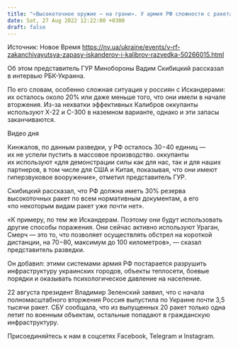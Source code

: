 ```yaml
---
title: "«Высокоточное оружие — на грани». У армия РФ сложности с ракетами: Искандеры и Калибры заканчиваются — ГУР"
date: Sat, 27 Aug 2022 12:22:00 +0300
draft: false
---
```

Источник: Новое Время https://nv.ua/ukraine/events/v-rf-zakanchivayutsya-zapasy-iskanderov-i-kalibrov-razvedka-50266015.html


Об этом представитель ГУР Минобороны Вадим Скибицкий рассказал в интервью РБК-Украина.

По его словам, особенно сложная ситуация у россиян с Искандерами: их осталось около 20% или даже меньше того, что они имели в начале вторжения. Из-за нехватки эффективных Калибров оккупанты используют X-22 и С-300 в наземном варианте, однако и эти запасы заканчиваются.

 Видео дня   

Кинжалов, по данным разведки, у РФ осталось 30−40 единиц — их не успели пустить в массовое производство. оккупанты их используют «для демонстрации силы как для нас, так и для наших партнеров, в том числе для США и Китая, показывая, что они имеют гиперзвуковое вооружение», отметил представитель ГУР.

Скибицкий рассказал, что РФ должна иметь 30% резерва высокоточных ракет по всем нормативным документам, а его «по некоторым видам ракет уже почти нет».

«К примеру, по тем же Искандерам. Поэтому они будут использовать другие способы поражения. Они сейчас активно используют Ураган, Смерч — это то, что позволяет осуществлять обстрел на короткой дистанции, на 70−80, максимум до 100 километров», — сказал представитель разведки.

Он добавил: этими системами армия РФ постарается разрушить инфраструктуру украинских городов, объекты теплосети, боевые порядки и оказывать психологическое давление на население.

22 августа президент Владимир Зеленский заявил, что с начала полномасштабного вторжения Россия выпустила по Украине почти 3,5 тысячи ракет. СБУ сообщала, что из выпущенных 20 ракет только одна летит по военным объектам, остальные попадают в гражданскую инфраструктуру.

Присоединяйтесь к нам в соцсетях Facebook, Telegram и Instagram.
